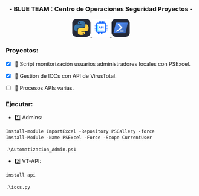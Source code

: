 <h3 align="center">- BLUE TEAM : Centro de Operaciones Seguridad Proyectos -</h3>

<p align="center">
  <a href="https://skillicons.dev">
    <img src="./icons/Python-Dark.svg" width="48">
    <img src="./icons/api.svg" width="48">
    <img src="./icons/Powershell-Dark.svg" width="48">
  </a>
</p>

<h3>Proyectos:</h3>

- [x] :anger: Script monitorización usuarios administradores locales con PSExcel.
- [x] :anger: Gestión de IOCs con API de VirusTotal.
- [ ] :anger: Procesos APIs varias.


<h3>Ejecutar:</h3>

  - :one: Admins:

```
Install-module ImportExcel -Repository PSGallery -force
Install-Module -Name PSExcel -Force -Scope CurrentUser

.\Automatizacion_Admin.ps1
```

  - :two: VT-API:

```
install api

.\iocs.py
```
